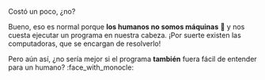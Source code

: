 Costó un poco, ¿no?

Bueno, eso es normal porque **los humanos no somos máquinas** :robot: y nos cuesta ejecutar un programa en nuestra cabeza. ¡Por suerte existen las computadoras, que se encargan de resolverlo!

Pero aún así, ¿no sería mejor si el programa **también** fuera fácil de entender para un humano? :face_with_monocle: